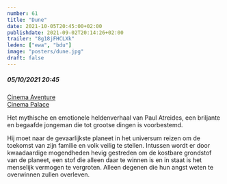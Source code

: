 ```yaml
---
number: 61
title: "Dune"
date: 2021-10-05T20:45:00+02:00
publishdate: 2021-09-02T20:14:26+02:00
trailer: "8g18jFHCLXk"
leden: ["ewa", "bdu"] 
image: "posters/dune.jpg"
draft: false
---
```


##### 05/10/2021 20:45

[Cinema Aventure](https://cinema-aventure.be/catalogue/movie/?9A1444F9-A17E-4836-AA9E-9CB29ADA9880)  
[Cinema Palace](https://cinema-palace.be/nl/film/dune)

Het mythische en emotionele heldenverhaal van Paul Atreides, een briljante en begaafde
jongeman die tot grootse dingen is voorbestemd.
<!--more-->
Hij moet naar de gevaarlijkste planeet in het universum reizen om de toekomst van zijn
familie en volk veilig te stellen. Intussen wordt er door kwaadaardige mogendheden hevig
gestreden om de kostbare grondstof van de planeet, een stof die alleen daar te winnen
is en in staat is het menselijk vermogen te vergroten. Alleen degenen die hun angst
weten te overwinnen zullen overleven.
